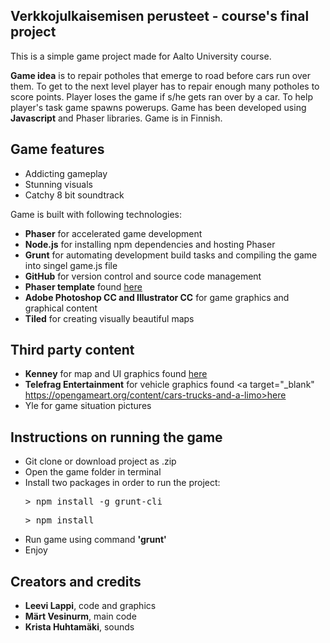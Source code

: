 ## Verkkojulkaisemisen perusteet - course's final project

This is a simple game project made for Aalto University course.

**Game idea** is to repair potholes that emerge to road before cars run over them.
To get to the next level player has to repair enough many potholes to score points.
Player loses the game if s/he gets ran over by a car. To help player's task game spawns
powerups. Game has been developed using **Javascript** and Phaser libraries. Game is in Finnish.

## Game features
* 	Addicting gameplay
*   Stunning visuals
* 	Catchy 8 bit soundtrack

Game is built with following technologies:
*   **Phaser** for accelerated game development
*   **Node.js** for installing npm dependencies and hosting Phaser
*   **Grunt** for automating development build tasks and compiling the game into singel game.js file
* 	**GitHub** for version control and source code management
*   **Phaser template** found <a target="_blank" href="https://github.com/gamecook/phaser-template-project">here</a>
*   **Adobe Photoshop CC and Illustrator CC** for game graphics and graphical content
*   **Tiled** for creating visually beautiful maps 

## Third party content
*	**Kenney** for map and UI graphics found <a target="_blank" href="https://kenney.nl/assets">here</a>
* 	**Telefrag Entertainment** for vehicle graphics found <a target="_blank" https://opengameart.org/content/cars-trucks-and-a-limo>here</a>
* 	Yle for game situation pictures

## Instructions on running the game
* 	Git clone or download project as .zip
* 	Open the game folder in terminal 
* 	Install two packages in order to run the project:
	<pre lang="javascript">> npm install -g grunt-cli</pre>
	<pre lang="javascript">> npm install</pre>
* 	Run game using command **'grunt'**
* 	Enjoy


## Creators and credits	
*	**Leevi Lappi**, code and graphics
* 	**Märt Vesinurm**, main code
* 	**Krista Huhtamäki**, sounds 	

